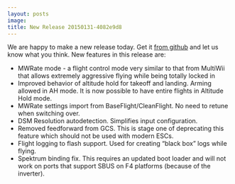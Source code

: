 ```yaml
---
layout: posts
image: 
title: New Release 20150131-4082e9d8
---
```


We are happy to make a new release today. Get it <a href="https://github.com/TauLabs/TauLabs/releases/tag/20150131">from github</a> and let us know what you think. New features in this release are:

- MWRate mode - a flight control mode very similar to that from MultiWii that allows extremely aggressive flying while being totally locked in
- Improved behavior of altitude hold for takeoff and landing. Arming allowed in AH mode. It is now possible to have entire flights in Altitude Hold mode.
- MWRate settings import from BaseFlight/CleanFlight. No need to retune when switching over.
- DSM Resolution autodetection. Simplifies input configuration.
- Removed feedforward from GCS. This is stage one of deprecating this feature which should not be used with modern ESCs.
- Flight logging to flash support. Used for creating “black box” logs while flying.
- Spektrum binding fix. This requires an updated boot loader and will not work on ports that support SBUS on F4 platforms (because of the inverter).
